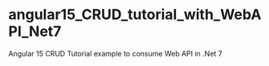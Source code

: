 # angular15_CRUD_tutorial_with_WebAPI_Net7
Angular 15 CRUD Tutorial example to consume Web API in .Net 7
